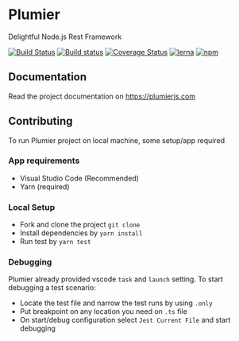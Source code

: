 # Plumier
Delightful Node.js Rest Framework

[![Build Status](https://github.com/plumier/plumier/workflows/ubuntu/badge.svg)](https://github.com/plumier/plumier/actions?query=workflow%3Aubuntu)
[![Build status](https://github.com/plumier/plumier/workflows/windows/badge.svg)](https://github.com/plumier/plumier/actions?query=workflow%3Awindows)
[![Coverage Status](https://coveralls.io/repos/github/plumier/plumier/badge.svg?branch=master)](https://coveralls.io/github/plumier/plumier?branch=master)
[![lerna](https://img.shields.io/badge/maintained%20with-lerna-cc00ff.svg)](https://lernajs.io/)
[![npm](https://img.shields.io/npm/v/plumier/latest)](https://www.npmjs.com/package/plumier?activeTab=versions)

## Documentation 
Read the project documentation on https://plumierjs.com

## Contributing
To run Plumier project on local machine, some setup/app required

### App requirements
* Visual Studio Code (Recommended)
* Yarn (required)

### Local Setup
* Fork and clone the project `git clone` 
* Install dependencies by `yarn install`
* Run test by `yarn test`

### Debugging
Plumier already provided vscode `task` and `launch` setting. To start debugging a test scenario:
* Locate the test file and narrow the test runs by using `.only`
* Put breakpoint on any location you need on `.ts` file 
* On start/debug configuration select `Jest Current File` and start debugging

